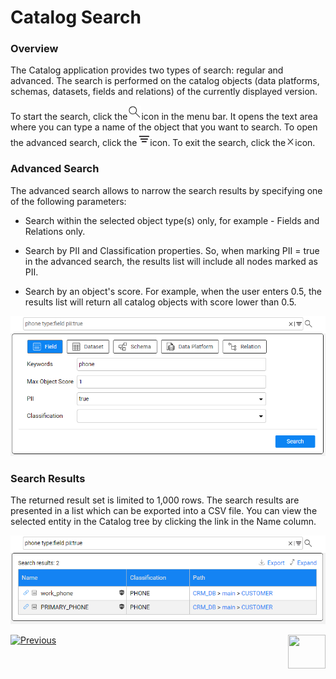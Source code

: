 # Catalog Search

### Overview

The Catalog application provides two types of search: regular and advanced. The search is performed on the catalog objects (data platforms, schemas, datasets, fields and relations) of the currently displayed version. 

To start the search, click the![](images/search.png)icon in the menu bar. It opens the text area where you can type a name of the object that you want to search. To open the advanced search, click the![](images/advanced.png)icon. To exit the search, click the![](images/close.png)icon.

### Advanced Search

The advanced search allows to narrow the search results by specifying one of the following parameters:

* Search within the selected object type(s) only, for example - Fields and Relations only. 

* Search by PII and Classification properties. So, when marking PII = true in the advanced search, the results list will include all nodes marked as PII.

* Search by an object's score. For example, when the user enters 0.5,  the results list will return all catalog objects with score lower than 0.5.

<img src="images/advanced_search.png" style="zoom:75%;" />

### Search Results

The returned result set is limited to 1,000 rows. The search results are presented in a list which can be exported into a CSV file. You can view the selected entity in the Catalog tree by clicking the link in the Name column.

<img src="images/search_results.png" style="zoom:75%;" />



[![Previous](/articles/images/Previous.png)](07_manual_overrides.md)[<img align="right" width="60" height="54" src="/articles/images/Next.png">](09_build_artifacts.md) 

